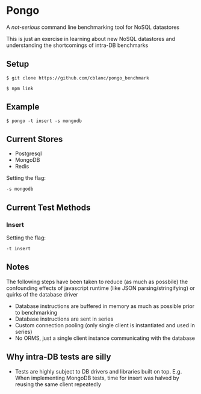 # Pongo

A *not-serious* command line benchmarking tool for NoSQL datastores

This is just an exercise in learning about new NoSQL datastores and understanding the shortcomings of intra-DB benchmarks

## Setup

```
$ git clone https://github.com/cblanc/pongo_benchmark

$ npm link
```

## Example

```
$ pongo -t insert -s mongodb
```

## Current Stores 

- Postgresql
- MongoDB
- Redis

Setting the flag:

```
-s mongodb
```

## Current Test Methods

### Insert

Setting the flag:

```
-t insert
```

## Notes

The following steps have been taken to reduce (as much as possbile) the confounding effects of javascript runtime (like JSON parsing/stringifying) or quirks of the database driver

- Database instructions are buffered in memory as much as possible prior to benchmarking
- Database instructions are sent in series
- Custom connection pooling (only single client is instantiated and used in series)
- No ORMS, just a single client instance communicating with the database

## Why intra-DB tests are silly

- Tests are highly subject to DB drivers and libraries built on top. E.g. When implementing MongoDB tests, time for insert was halved by reusing the same client repeatedly